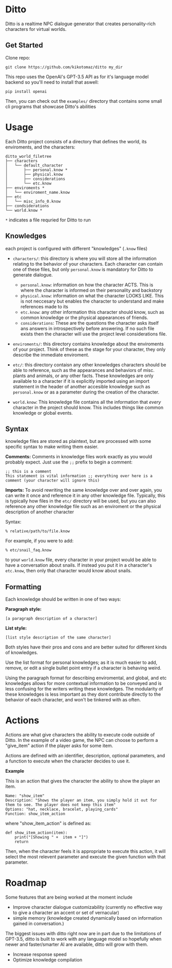 # Ditto

Ditto is a realtime NPC dialogue generator that creates personality-rich characters for virtual worlds.

## Get Started
Clone repo:

	git clone https://github.com/kikotomaz/ditto my_dir

This repo uses the OpenAI's GPT-3.5 API as for it's language model backend so you'll need to install that aswell:

	pip install openai

Then, you can check out the `examples/` directory that contains some small cli programs that showcase Ditto's abilities

# Usage
Each Ditto project consists of a directory that defines the world, its enviroments, and the characters:

	ditto_world_filetree
	├── characters
	│   └── default_character
	│       ├── personal.know *
	│       ├── physical.know
	│       ├── considerations
	│       └── etc.know
	├── enviroments *
	│   └── enviroment_name.know
	├── etc
	│   └── misc_info_0.know
	├── condsiderations
	└── world.know *

`*` indicates a file requried for Ditto to run

## Knowledges
each project is configured with different "knowledges" (`.know` files)

* `characters/`: this directory is where you will store all the information relating to the behavior of your characters.
Each character can contain one of these files, but only `personal.know` is mandatory for Ditto to generate dialogue.
	* `personal.know`: information on how the character ACTS. This is where the character is informed on their personality and backstory
	* `physical.know`: information on what the character LOOKS LIKE. This is not neccesary but enables the character to understand and make references made to its
	* `etc.know`: any other information this character should know, such as common knowledge or the physical appearances of friends.
	* `considerations`: These are the questions the character asks itself ans answers in introspectively before answering. If no such file exists then the character will use the project level considerations file.
	
* `enviroments/`: this directory contains knowledge about the enviroments of your project. Think of these as the stage for your character, they only describe the immediate enviroment.
* `etc/`: this directory contaisn any other knowledges characters should be able to reference, such as the appearances and behaviors of misc. plants and animals, or any other facts. These knowledges are only available to a character if it is explicitly imported using an import statement in the header of another accesible knowledge such as `personal.know` or as a parameter during the creation of the character.
* `world.know`: This knowledge file contains all the information that *every* character in the project should know. This includes things like common knowledge or global events.


## Syntax
knowledge files are stored as plaintext, but are processed with some specific syntax to make writing them easier.

**Comments:**
Comments in knowledge files work exactly as you would probably expect. Just use the `;;` prefix to begin a comment:

	;; this is a comment
	This statement is vital information ;; everything over here is a comment (your character will ignore this)

**Imports:**
To avoid rewriting the same knowledge over and over again, you can write it once and reference it in any other knowledge file.
Typically, this is typically how files in the `etc/` directory will be used, but you can also reference any other knowledge file such as an enviroment or the physical description of another character

Syntax:

	% relative/path/to/file.know

For example, if you were to add:

    % etc/snail_faq.know

to your `world.know` file, every character in your project would be able to have a conversation about snails. If instead you put it in a character's `etc.know`, then only that character would know about snails.

## Formatting
Each knowledge should be written in one of two ways:

**Paragraph style:**

    [a paragraph description of a character]

**List style:**

    [list style description of the same character]

Both styles have their pros and cons and are better suited for different kinds of knowledges.

Use the list format for personal knowledges; as it is much easier to add, remove, or edit a single bullet point entry if a character is behaving weird.

Using the paragraph format for describing enviromental, and global, and etc knowledges allows for more contextual information to be conveyed and is less confusing for the writers writing these knowledges. The modularity of these knowledges is less important as they dont contribute directly to the behavior of each character, and won't be tinkered with as often.

# Actions
Actions are what give characters the ability to execute code outside of Ditto. In the example of a video game, the NPC can choose to perform a "give_item" action if the player asks for some item.

Actions are defined with an identifier, description, optional parameters, and a function to execute when the character decides to use it.

**Example**

This is an action that gives the character the ability to show the player an item.

	Name: "show_item"
	Description: "Shows the player an item, you simply hold it out for them to see. The player does not keep this item"
	Options: "hat, necklace, bracelet, playing_cards"
	Function: show_item_action

where "show_item_action" is defined as:

    def show_item_action(item):
	    print("[Showing " +  item + "]")
	    return
	    
Then, when the character feels it is appropriate to execute this action, it will select the most relevent parameter and execute the given function with that parameter.

# Roadmap
Some features that are being worked at the moment include
- Improve character dialogue customizability (currently no effective way to give a character an accent or set of vernacular)
- simple memory (knowledge created dynamically based on information gained in conversation.)

The biggest issues with ditto right now are in part due to the limitations of GPT-3.5, ditto is built to work with any language model so hopefully when newer and faster/smarter AI are available, ditto will grow with them.
- Increase response speed
- Optimize knowledge compilation

